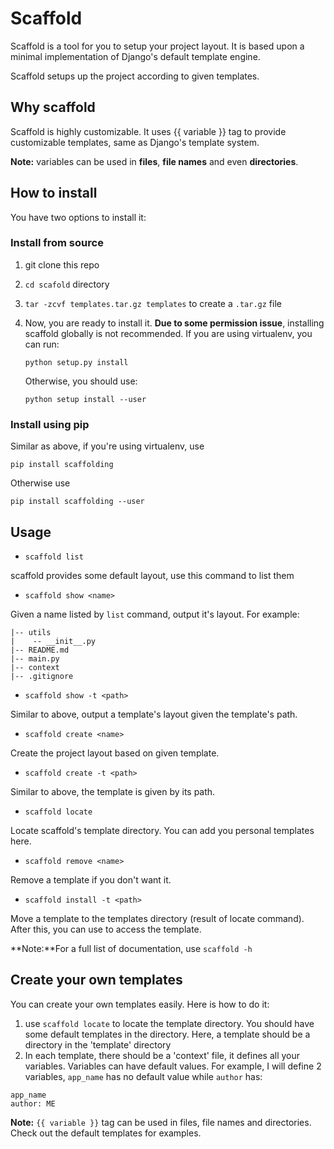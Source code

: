# Scaffold

Scaffold is a tool for you to setup your project layout. It is based upon a minimal implementation of Django's default template engine.

Scaffold setups up the project according to given templates.

## Why scaffold
Scaffold is highly customizable.  It uses {{ variable }} tag to provide customizable templates, same as Django's template system.

**Note:** variables can be used in **files**, **file names** and even **directories**.

## How to install
You have two options to install it:
### Install from source
1. git clone this repo
2. `cd scafold` directory
3. `tar -zcvf templates.tar.gz templates` to create a `.tar.gz` file
4. Now, you are ready to install it. **Due to some permission issue**, installing scaffold globally is not recommended.
   If you are using virtualenv,  you can run:  
    
   ``python setup.py install``

   Otherwise, you should use:

   ``python setup install --user``

### Install using pip
Similar as above,  if you're using virtualenv, use

``pip install scaffolding`` 

Otherwise use 

``pip install scaffolding --user``

## Usage
* `scaffold list`

scaffold provides some default layout, use this command to list them

* `scaffold show <name>`
	
Given a name listed by `list` command, output it's layout. For example:
```
|-- utils
|    -- __init__.py
|-- README.md
|-- main.py
|-- context
|-- .gitignore
```

* `scaffold show -t <path>`
	
Similar to above, output a template's layout given the template's path.

* `scaffold create <name>`
	
Create the project layout based on given template.

* `scaffold create -t <path>`
	
Similar to above, the template is given by its path.

* `scaffold locate`
	
Locate scaffold's template directory. You can add you personal templates here.

* `scaffold remove <name>`
	
Remove a template if you don't want it.

* `scaffold install -t <path>`
	
Move a template to the templates directory (result of locate command). After this, you can use <name> to access the template.

**Note:**For a full list of documentation, use ``scaffold -h``

## Create your own templates
You can create your own templates easily. Here is how to do it:

1. use `scaffold locate` to locate the template directory. You should have some default templates in the directory. Here, a template should be a directory in the 'template' directory
2. In each template, there should be a 'context' file, it defines all your variables. Variables can have default values. For example, I will define 2 variables, `app_name` has no default value while `author` has:
```
app_name
author: ME
```

**Note:** `{{ variable }}` tag can be used in files, file names and directories. Check out the default templates for examples.
